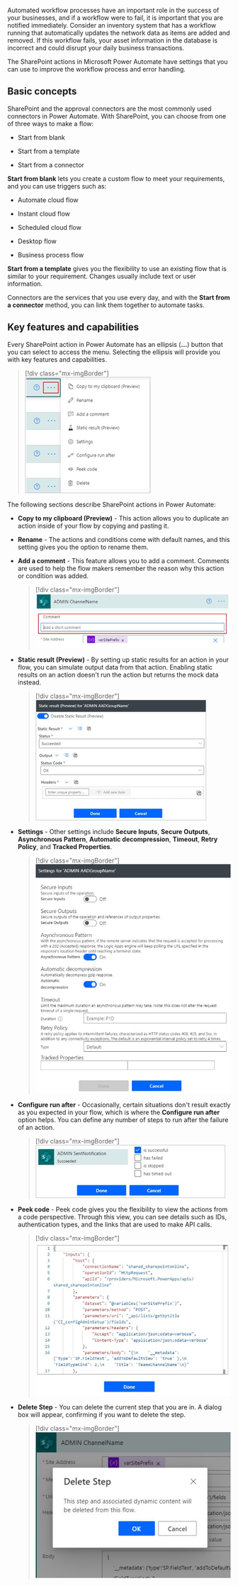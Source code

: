 Automated workflow processes have an important role in the success of your businesses, and if a workflow were to fail, it is important that you are notified immediately. Consider an inventory system that has a workflow running that automatically updates the network data as items are added and removed. If this workflow fails, your asset information in the database is incorrect and could disrupt your daily business transactions.

The SharePoint actions in Microsoft Power Automate have settings that you can use to improve the workflow process and error handling.

## Basic concepts

SharePoint and the approval connectors are the most commonly used connectors in Power Automate. With SharePoint, you can choose from one of three ways to make a flow:

- Start from blank

- Start from a template

- Start from a connector

**Start from blank** lets you create a custom flow to meet your requirements, and you can use triggers such as:

- Automate cloud flow

- Instant cloud flow

- Scheduled cloud flow

- Desktop flow

- Business process flow

**Start from a template** gives you the flexibility to use an existing flow that is similar to your requirement. Changes usually include text or user information.

Connectors are the services that you use every day, and with the **Start from a connector** method, you can link them together to automate tasks.

## Key features and capabilities

Every SharePoint action in Power Automate has an ellipsis (**...**) button that you can select to access the menu. Selecting the ellipsis will provide you with key features and capabilities.

> [!div class="mx-imgBorder"]
> [![Screenshot of the ellipsis buttons next to SharePoint actions.](../media/menu.jpg)](../media/menu.jpg#lightbox)

The following sections describe SharePoint actions in Power Automate:

- **Copy to my clipboard (Preview)** - This action allows you to duplicate an action inside of your flow by copying and pasting it.

- **Rename** - The actions and conditions come with default names, and this setting gives you the option to rename them.

- **Add a comment** - This feature allows you to add a comment. Comments are used to help the flow makers remember the reason why this action or condition was added.

   > [!div class="mx-imgBorder"]
   > [![Screenshot of a comment box in an action.](../media/comment.jpg)](../media/comment.jpg#lightbox)

- **Static result (Preview)** - By setting up static results for an action in your flow, you can simulate output data from that action. Enabling static results on an action doesn't run the action but returns the mock data instead.

   > [!div class="mx-imgBorder"]
   > [![Screenshot of the Static result (Preview) dialog box.](../media/static-results.jpg)](../media/static-results.jpg#lightbox)

- **Settings** - Other settings include **Secure Inputs**, **Secure Outputs**, **Asynchronous Pattern**, **Automatic decompression**, **Timeout**, **Retry Policy**, and **Tracked Properties**.

   > [!div class="mx-imgBorder"]
   > [![Screenshot of the additional settings dialog.](../media/settings.jpg)](../media/settings.jpg#lightbox)

- **Configure run after** - Occasionally, certain situations don't result exactly as you expected in your flow, which is where the **Configure run after** option helps. You can define any number of steps to run after the failure of an action.

   > [!div class="mx-imgBorder"]
   > [![Screenshot of Configure run after with "is successful" selected.](../media/configure-run-after.jpg)](../media/configure-run-after.jpg#lightbox)

- **Peek code** - Peek code gives you the flexibility to view the actions from a code perspective. Through this view, you can see details such as IDs, authentication types, and the links that are used to make API calls.

   > [!div class="mx-imgBorder"]
   > [![Screenshot of the Peek code view showing code for inputs and parameters.](../media/peek-code.jpg)](../media/peek-code.jpg#lightbox)

- **Delete Step** - You can delete the current step that you are in. A dialog box will appear, confirming if you want to delete the step.

   > [!div class="mx-imgBorder"]
   > [![Screenshot of the Delete Step message box.](../media/delete-step.jpg)](../media/delete-step.jpg#lightbox)
